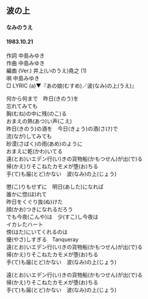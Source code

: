 ## 波の上
#### なみのうえ
#### 1983.10.21

作詞      中島みゆき  
作曲      中島みゆき  
編曲 (Ver.) 井上(いのうえ)堯之 (1)  
唄      中島みゆき  
□ LYRIC (a)▼『あの娘(むすめ)／波(なみ)の上(うえ)』　　

何から何まで　昨日(きのう)を  
忘れてみても  
胸(むね)の中に残(のこ)る  
おまえの熱(あつ)い声(こえ)  
昨日(きのう)の酒を　今日(きょう)の酒(さけ)で  
流(なが)してみても  
砂漠(さばく)の雨(あめ)のように  
おまえに乾(かわ)いてる  
遠(とお)いエデン行(い)きの貨物船(かもつせん)が出(で)る  
帰(かえ)りそこねたカモメが堕(お)ちる  
手(て)も届(とど)かない　波(なみ)の上(じょう)  
  
懲(こ)りもせずに　明日(あした)になれば  
誰かに惚(ほ)れて  
昨日をくぐり抜(ぬ)けた  
顔(かお)つきになれるだろう  
でも今夜(こんや)は　少(すこ)し今夜は  
イカレたハート  
傍(はた)にいてくれるのは  
優(やさ)しすぎる　Tanqueray  
遠(とお)いエデン行(い)きの貨物船(かもつせん)が出(で)る  
帰(かえ)りそこねたカモメが堕(お)ちる  
手(て)も届(とど)かない　波(なみ)の上(じょう)  
  
遠(とお)いエデン行(い)きの貨物船(かもつせん)が出(で)る  
帰(かえ)りそこねたカモメが堕(お)ちる  
手(て)も届(とど)かない　波(なみ)の上(じょう)  
